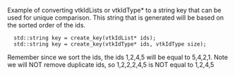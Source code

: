 Example of converting vtkIdLists or vtkIdType* to a string key that can be used
for unique comparison. This string that is generated will be based on the sorted
order of the ids.

```
  std::string key = create_key(vtkIdList* ids);
  std::string key = create_key(vtkIdType* ids, vtkIdType size);
```

Remember since we sort the ids, the ids 1,2,4,5 will be equal to 5,4,2,1.
Note we will NOT remove duplicate ids, so 1,2,2,2,4,5 is NOT equal to 1,2,4,5



